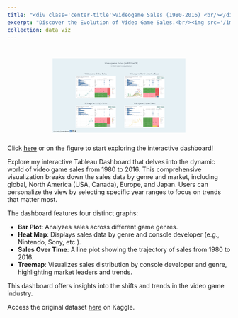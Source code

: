 ```yaml
---
title: "<div class='center-title'>Videogame Sales (1980-2016) <br/></div>"
excerpt: "Discover the Evolution of Video Game Sales.<br/><img src='/images/dashboard-videogame_sales.png' style='width:30%; height:auto;'>"
collection: data_viz
---
```


<head>
  <link rel="icon" href="/assets/favicon.jpg" type="image/x-icon">
</head>

<h1 align="center">
<a href="https://public.tableau.com/views/GlobalVideogameSales1980-2016/D-GL2_1">
  <img src="/images/dashboard-videogame_sales.png" alt="drawing" width="300"/>
</a>
</h1>

Click [here](https://public.tableau.com/views/GlobalVideogameSales1980-2016/D-GL2_1) or on the figure to start exploring the interactive dashboard!

Explore my interactive Tableau Dashboard that delves into the dynamic world of video game sales from 1980 to 2016. This comprehensive visualization breaks down the sales data by genre and market, including global, North America (USA, Canada), Europe, and Japan. Users can personalize the view by selecting specific year ranges to focus on trends that matter most.

The dashboard features four distinct graphs:

- **Bar Plot**: Analyzes sales across different game genres.
- **Heat Map**: Displays sales data by genre and console developer (e.g., Nintendo, Sony, etc.).
- **Sales Over Time**: A line plot showing the trajectory of sales from 1980 to 2016.
- **Treemap**: Visualizes sales distribution by console developer and genre, highlighting market leaders and trends.

This dashboard offers insights into the shifts and trends in the video game industry.

Access the original dataset [here](https://www.kaggle.com/datasets/thedevastator/global-video-game-sales/data) on Kaggle.
